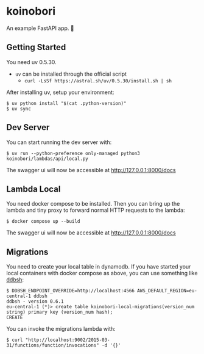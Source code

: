 # koinobori

An example FastAPI app. 🎏

## Getting Started

You need uv 0.5.30.

- `uv` can be installed through the official script
  - `curl -LsSf https://astral.sh/uv/0.5.30/install.sh | sh`

After installing uv, setup your environment:

    $ uv python install "$(cat .python-version)"
    $ uv sync

## Dev Server

You can start running the dev server with:

    $ uv run --python-preference only-managed python3 koinobori/lambdas/api/local.py

The swagger ui will now be accessible at http://127.0.0.1:8000/docs


## Lambda Local

You need docker compose to be installed. Then you can bring up the lambda and tiny proxy to forward normal HTTP requests to the lambda:

    $ docker compose up --build

The swagger ui will now be accessible at http://127.0.0.1:8000/docs

## Migrations

You need to create your local table in dynamodb. If you have started your local containers with docker compose as above, you can use something like [ddbsh](https://github.com/awslabs/dynamodb-shell):

    $ DDBSH_ENDPOINT_OVERRIDE=http://localhost:4566 AWS_DEFAULT_REGION=eu-central-1 ddbsh
    ddbsh - version 0.6.1
    eu-central-1 (*)> create table koinobori-local-migrations(version_num string) primary key (version_num hash);
    CREATE

You can invoke the migrations lambda with:

    $ curl "http://localhost:9002/2015-03-31/functions/function/invocations" -d '{}'
